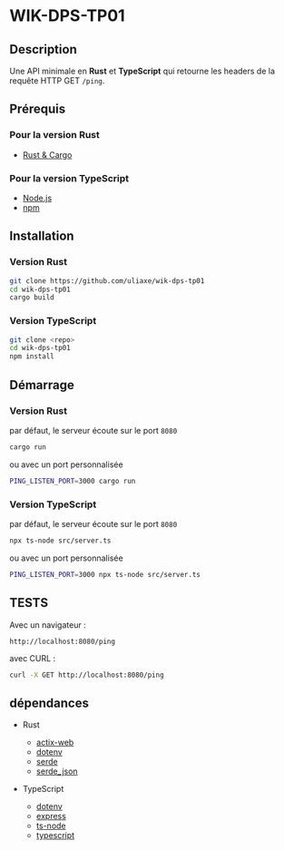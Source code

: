 # WIK-DPS-TP01

## Description

Une API minimale en **Rust** et **TypeScript** qui retourne les headers de la requête HTTP GET `/ping`.

## Prérequis

### Pour la version Rust

- [Rust & Cargo](https://www.rust-lang.org/tools/install)

### Pour la version TypeScript

- [Node.js](https://nodejs.org/)
- [npm](https://www.npmjs.com/)

## Installation

### Version Rust

```bash
git clone https://github.com/uliaxe/wik-dps-tp01
cd wik-dps-tp01
cargo build
```

### Version TypeScript

```bash
git clone <repo>
cd wik-dps-tp01
npm install
```

## Démarrage

### Version Rust

par défaut, le serveur écoute sur le port `8080`

```bash
cargo run
```

ou avec un port personnalisée

```bash
PING_LISTEN_PORT=3000 cargo run
```

### Version TypeScript

par défaut, le serveur écoute sur le port `8080`

```bash
npx ts-node src/server.ts
```

ou avec un port personnalisée

```bash
PING_LISTEN_PORT=3000 npx ts-node src/server.ts
```

## TESTS

Avec un navigateur :

```url
http://localhost:8080/ping
```

avec CURL :

```bash
curl -X GET http://localhost:8080/ping
```

## dépendances

- Rust
  - [actix-web](https://actix.rs/)
  - [dotenv](https://crates.io/crates/dotenv)
  - [serde](https://crates.io/crates/serde)
  - [serde_json](https://crates.io/crates/serde_json)

- TypeScript
  - [dotenv](https://www.npmjs.com/package/dotenv)
  - [express](https://www.npmjs.com/package/express)
  - [ts-node](https://www.npmjs.com/package/ts-node)
  - [typescript](https://www.npmjs.com/package/typescript)
  